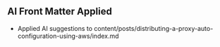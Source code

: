 ## AI Front Matter Applied

-  Applied AI suggestions to content/posts/distributing-a-proxy-auto-configuration-using-aws/index.md